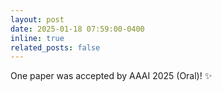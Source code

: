 ```yaml
---
layout: post
date: 2025-01-18 07:59:00-0400
inline: true
related_posts: false
---
```


One paper was accepted by AAAI 2025 (Oral)! :sparkles:
